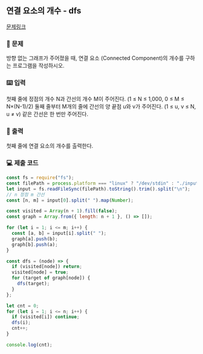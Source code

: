 ## 연결 요소의 개수 - dfs

[문제링크](https://www.acmicpc.net/problem/11724)

### 🙏 문제

방향 없는 그래프가 주어졌을 때, 연결 요소 (Connected Component)의 개수를 구하는 프로그램을 작성하시오.

### ⌨️ 입력

첫째 줄에 정점의 개수 N과 간선의 개수 M이 주어진다. (1 ≤ N ≤ 1,000, 0 ≤ M ≤ N×(N-1)/2) 둘째 줄부터 M개의 줄에 간선의 양 끝점 u와 v가 주어진다. (1 ≤ u, v ≤ N, u ≠ v) 같은 간선은 한 번만 주어진다.

### 🎨 출력

첫째 줄에 연결 요소의 개수를 출력한다.

### 💻 제출 코드

```javascript
const fs = require("fs");
const filePath = process.platform === "linux" ? "/dev/stdin" : "./input.txt";
let input = fs.readFileSync(filePath).toString().trim().split("\n");
// n 정점 m 간선
const [n, m] = input[0].split(" ").map(Number);

const visited = Array(n + 1).fill(false);
const graph = Array.from({ length: n + 1 }, () => []);

for (let i = 1; i <= m; i++) {
  const [a, b] = input[i].split(" ");
  graph[a].push(b);
  graph[b].push(a);
}

const dfs = (node) => {
  if (visited[node]) return;
  visited[node] = true;
  for (target of graph[node]) {
    dfs(target);
  }
};

let cnt = 0;
for (let i = 1; i <= n; i++) {
  if (visited[i]) continue;
  dfs(i);
  cnt++;
}

console.log(cnt);
```
